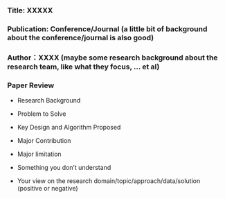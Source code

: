
### Title: XXXXX

### Publication: Conference/Journal (a little bit of background about the conference/journal is also good)

### Author：XXXX (maybe some research background about the research team, like what they focus, … et al)

  
### Paper Review
- Research Background



- Problem to Solve


- Key Design and Algorithm Proposed


- Major Contribution

  
- Major limitation

  

- Something you don’t understand

  

- Your view on the research domain/topic/approach/data/solution  (positive or negative)
